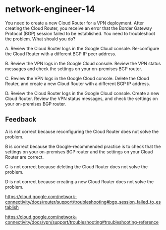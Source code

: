# network-engineer-14

You need to create a new Cloud Router for a VPN deployment. After creating the Cloud Router, you receive an error that the Border Gateway Protocol (BGP) session failed to be established. You need to troubleshoot the problem. What should you do?

A. Review the Cloud Router logs in the Google Cloud console. Re-configure the Cloud Router with a different BGP IP peer address.

B. Review the VPN logs in the Google Cloud console. Review the VPN status messages and check the settings on your on-premises BGP router.

C. Review the VPN logs in the Google Cloud console. Delete the Cloud Router, and create a new Cloud Router with a different BGP IP address.

D. Review the Cloud Router logs in the Google Cloud console. Create a new Cloud Router. Review the VPN status messages, and check the settings on your on-premises BGP router.

## Feedback

A is not correct because reconfiguring the Cloud Router does not solve the problem.

B is correct because the Google-recommended practice is to check that the settings on your on-premises BGP router and the settings on your Cloud Router are correct.

C is not correct because deleting the Cloud Router does not solve the problem.

D is not correct because creating a new Cloud Router does not solve the problem.

https://cloud.google.com/network-connectivity/docs/router/support/troubleshooting#bgp_session_failed_to_establish

https://cloud.google.com/network-connectivity/docs/vpn/support/troubleshooting#troubleshooting-reference